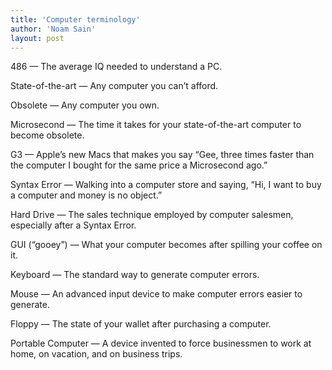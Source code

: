 ```yaml
---
title: 'Computer terminology'
author: 'Noam Sain'
layout: post
---
```


486 — The average IQ needed to understand a PC.

State-of-the-art — Any computer you can’t afford.

Obsolete — Any computer you own.

Microsecond — The time it takes for your state-of-the-art computer to become obsolete.

G3 — Apple’s new Macs that makes you say “Gee, three times faster than the computer I bought for the same price a Microsecond ago.”

Syntax Error — Walking into a computer store and saying, “Hi, I want to buy a computer and money is no object.”

Hard Drive — The sales technique employed by computer salesmen, especially after a Syntax Error.

GUI (“gooey”) — What your computer becomes after spilling your coffee on it.

Keyboard — The standard way to generate computer errors.

Mouse — An advanced input device to make computer errors easier to generate.

Floppy — The state of your wallet after purchasing a computer.

Portable Computer — A device invented to force businessmen to work at home, on vacation, and on business trips.